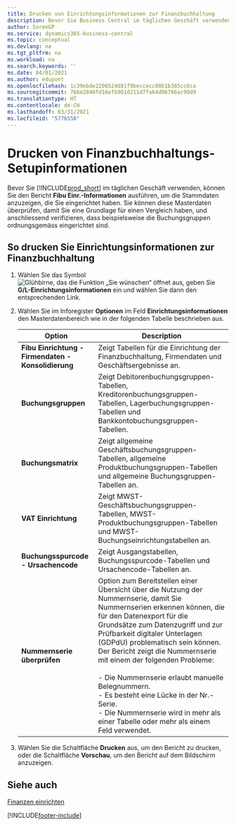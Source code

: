```yaml
---
title: Drucken von Einrichtungsinformationen zur Finanzbuchhaltung
description: Bevor Sie Business Central im täglichen Geschäft verwenden können, können Sie Finanzbuchhaltungseinrichtungs-Informationen ausführen, um die Stammdaten anzuzeigen, die Sie eingerichtet haben.
author: SorenGP
ms.service: dynamics365-business-central
ms.topic: conceptual
ms.devlang: na
ms.tgt_pltfrm: na
ms.workload: na
ms.search.keywords: ''
ms.date: 04/01/2021
ms.author: edupont
ms.openlocfilehash: 1c39ebde2206524d81f9beccecc80b1b385cc6ca
ms.sourcegitcommit: 766e2840fd16efb901d211d7fa64d96766ac99d9
ms.translationtype: HT
ms.contentlocale: de-CH
ms.lasthandoff: 03/31/2021
ms.locfileid: "5776558"
---
```

# <a name="print-general-ledger-setup-information"></a>Drucken von Finanzbuchhaltungs-Setupinformationen
Bevor Sie [!INCLUDE[prod_short](../../includes/prod_short.md)] im täglichen Geschäft verwenden, können Sie den Bericht **Fibu Einr.-Informationen** ausführen, um die Stammdaten anzuzeigen, die Sie eingerichtet haben. Sie können diese Masterdaten überprüfen, damit Sie eine Grundlage für einen Vergleich haben, und anschliessend verifizieren, dass beispielsweise die Buchungsgruppen ordnungsgemäss eingerichtet sind.  

## <a name="to-print-general-ledger-setup-information"></a>So drucken Sie Einrichtungsinformationen zur Finanzbuchhaltung  

1.  Wählen Sie das Symbol ![Glühbirne, das die Funktion „Sie wünschen“ öffnet](../../media/ui-search/search_small.png "Tell me-Funktion") aus, geben Sie **G/L-Einrichtungsinformationen** ein und wählen Sie dann den entsprechenden Link.  
2.  Wählen Sie im Inforegister **Optionen** im Feld **Einrichtungsinformationen** den Masterdatenbereich wie in der folgenden Tabelle beschrieben aus.  

    |Option|Description|  
    |-------------------------------------|---------------------------------------|  
    |**Fibu Einrichtung - Firmendaten - Konsolidierung**|Zeigt Tabellen für die Einrichtung der Finanzbuchhaltung, Firmendaten und Geschäftsergebnisse an.|  
    |**Buchungsgruppen**|Zeigt Debitorenbuchungsgruppen-Tabellen, Kreditorenbuchungsgruppen-Tabellen, Lagerbuchungsgruppen-Tabellen und Bankkontobuchungsgruppen-Tabellen.|  
    |**Buchungsmatrix**|Zeigt allgemeine Geschäftsbuchungsgruppen-Tabellen, allgemeine Produktbuchungsgruppen-Tabellen und allgemeine Buchungsgruppen-Tabellen an.|  
    |**VAT Einrichtung**|Zeigt MWST-Geschäftsbuchungsgruppen-Tabellen, MWST-Produktbuchungsgruppen-Tabellen und MWST-Buchungseinrichtungstabellen an.|  
    |**Buchungsspurcode - Ursachencode**|Zeigt Ausgangstabellen, Buchungsspurcode-Tabellen und Ursachencode-Tabellen an.|  
    |**Nummernserie überprüfen**|Option zum Bereitstellen einer Übersicht über die Nutzung der Nummernserie, damit Sie Nummernserien erkennen können, die für den Datenexport für die Grundsätze zum Datenzugriff und zur Prüfbarkeit digitaler Unterlagen (GDPdU) problematisch sein können. Der Bericht zeigt die Nummernserie mit einem der folgenden Probleme:<br /><br /> -   Die Nummernserie erlaubt manuelle Belegnummern.<br />-   Es besteht eine Lücke in der Nr.-Serie.<br />-   Die Nummernserie wird in mehr als einer Tabelle oder mehr als einem Feld verwendet.|  

3.  Wählen Sie die Schaltfläche **Drucken** aus, um den Bericht zu drucken, oder die Schaltfläche **Vorschau**, um den Bericht auf dem Bildschirm anzuzeigen.  

## <a name="see-also"></a>Siehe auch  
[Finanzen einrichten](../../finance-setup-finance.md)


[!INCLUDE[footer-include](../../includes/footer-banner.md)]